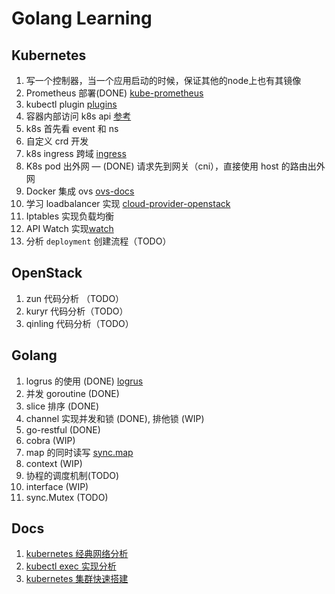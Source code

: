 # Golang Learning

## Kubernetes
1. 写一个控制器，当一个应用启动的时候，保证其他的node上也有其镜像
2. Prometheus 部署(DONE) [kube-prometheus](https://github.com/coreos/kube-prometheus)
3. kubectl plugin [plugins](https://github.com/ahmetb/kubectx)
4. 容器内部访问 k8s api [参考](https://www.jianshu.com/p/b1a723033a3c)
5.  k8s 首先看 event 和 ns
6.  自定义 crd 开发
7.  k8s ingress 跨域 [ingress](https://blog.csdn.net/u012375924/article/details/94360425)
8.  K8s pod 出外网 — (DONE) 请求先到网关（cni），直接使用 host 的路由出外网
9.  Docker 集成 ovs [ovs-docs](https://docs.openvswitch.org/en/latest/intro/install/general/#obtaining-open-vswitch-sources)
10. 学习 loadbalancer 实现 [cloud-provider-openstack](https://github.com/kubernetes/cloud-provider-openstack)
11. Iptables 实现负载均衡
12. API Watch 实现[watch](https://www.jianshu.com/p/1cb577f750f0)
13. 分析 `deployment` 创建流程（TODO）

## OpenStack
1. zun 代码分析 （TODO）
2. kuryr 代码分析（TODO）
3. qinling 代码分析（TODO）

## Golang
1. logrus 的使用 (DONE) [logrus](https://github.com/sirupsen/logrus)
2. 并发 goroutine (DONE)
3. slice 排序 (DONE)
4. channel 实现并发和锁 (DONE), 排他锁 (WIP)
5. go-restful (DONE)
6. cobra (WIP)
7. map 的同时读写 [sync.map](https://golang.org/pkg/sync/#Map)
8. context (WIP)
9. 协程的调度机制(TODO)
10. interface (WIP)
11. sync.Mutex (TODO)

## Docs
1. [kubernetes 经典网络分析](./doc/network.md)
2. [kubectl exec 实现分析](./doc/kube-exec.md)
3. [kubernetes 集群快速搭建](https://github.com/yingjuncao/kubernetes-ansible)
